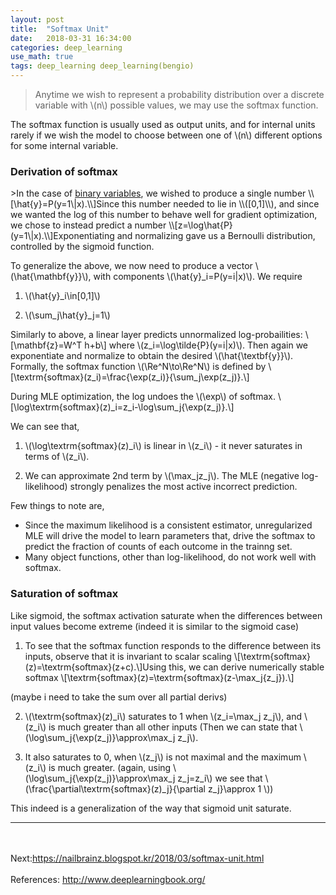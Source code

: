 ```yaml
---
layout: post
title:  "Softmax Unit"
date:   2018-03-31 16:34:00
categories: deep_learning
use_math: true
tags: deep_learning deep_learning(bengio)
---
```

>Anytime we wish to represent a probability distribution over a discrete variable with \\(n\\) possible values, we may use the softmax function.

The softmax function is usually used as output units, and for internal units rarely if we wish the model to choose between one of \\(n\\) different options for some internal variable.


<h3 id="deriv_of_softmax">Derivation of softmax</h3>
>In the case of <a href="{{site.url}}/deep_learning/2018/04/01/sigmoid-unit-and-logit.html#sigmoid_with_logit">binary variables</a>, we wished to produce a single number \\[\hat{y}=P(y=1\|x).\\]Since this number needed to lie in \\([0,1]\\), and since we wanted the log of this number to behave well for gradient optimization, we chose to instead predict a number \\[z=\log\hat{P}(y=1\|x).\\]Exponentiating and normalizing gave us a Bernoulli distribution, controlled by the sigmoid function.

To generalize the above, we now need to produce a vector \\(\hat{\mathbf{y}}\\), with components \\(\hat{y}_i=P(y=i\|x)\\).  We require

1. \\(\hat{y}_i\in[0,1]\\)

2. \\(\sum_j\hat{y}_j=1\\)

Similarly to above, a linear layer predicts unnormalized log-probailities: \\[\mathbf{z}=W^T h+b\\] where \\(z_i=\log\tilde{P}(y=i\|x)\\). Then again we exponentiate and normalize to obtain the desired \\(\hat{\textbf{y}}\\). Formally, the softmax function \\(\Re^N\to\Re^N\\) is defined by \\[\textrm{softmax}(z_i)=\frac{\exp(z_i)}{\sum_j\exp(z_j)}.\\]

During MLE optimization, the log undoes the \\(\exp\\) of softmax. \\[\log\textrm{softmax}(z)_i=z_i-\log\sum_j{\exp(z_j)}.\\]

We can see that,

1. \\(\log\textrm{softmax}(z)_i\\) is linear in \\(z_i\\) - it never saturates in terms of \\(z_i\\).

2. We can approximate 2nd term by \\(\max_jz_j\\). The MLE (negative log-likelihood) strongly penalizes the most active incorrect prediction.  
  
Few things to note are,
* Since the maximum likelihood is a consistent estimator, unregularized MLE will drive the model to learn parameters that, drive the softmax to predict the fraction of counts of each outcome in the trainng set.
* Many object functions, other than log-likelihood, do not work well with softmax.


### Saturation of softmax
 Like sigmoid, the softmax activation saturate when the differences between input values become extreme (indeed it is similar to the sigmoid case) 

1. To see that the softmax function responds to the difference between its inputs, observe that it is invariant to scalar scaling \\[\textrm{softmax}(z)=\textrm{softmax}(z+c).\\]Using this, we can derive numerically stable softmax \\[\textrm{softmax}(z)=\textrm{softmax}(z-\max_j{z_j}).\\]



(maybe i need to take the sum over all partial derivs)

2. \\(\textrm{softmax}(z)_i\\) saturates to 1 when \\(z_i=\max_j z_j\\), and \\(z_i\\) is much greater than all other inputs (Then we can state that \\(\log\sum_j{\exp(z_j)}\approx\max_j z_j\\).

3. It also saturates to 0, when \\(z_j\\) is not maximal and the maximum \\(z_i\\) is much greater. (again, using \\(\log\sum_j{\exp(z_j)}\approx\max_j z_j=z_i\\) we see that \\(\frac{\partial\textrm{softmax}(z)_j}{\partial z_j}\approx 1 \\))

This indeed is a generalization of the way that sigmoid unit saturate.
  
  
<hr>
<br/><br/>
Next:<a href="https://nailbrainz.blogspot.kr/2018/03/softmax-unit.html" target="_blank">https://nailbrainz.blogspot.kr/2018/03/softmax-unit.html</a>  
<br/><br/>
References:  
<a href = "http://www.deeplearningbook.org/" target="_blank">http://www.deeplearningbook.org/</a>  